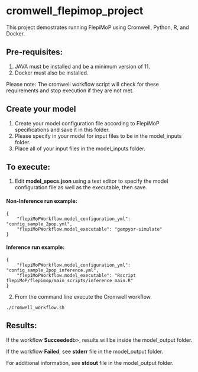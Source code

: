 # cromwell_flepimop_project

This project demostrates running FlepiMoP using Cromwell, Python, R, and Docker.

## Pre-requisites:
 
 1. JAVA must be installed and be a minimum version of 11.
 2. Docker must also be installed.

Please note: The cromwell workflow script will check for these requirements and stop execution if they are not met.

## Create your model

 1. Create your model configuration file according to FlepiMoP specifications and save it in this folder.
 2. Please specify in your model for input files to be in the model_inputs folder.
 3. Place all of your input files in the model_inputs folder.

## To execute:
 
 1. Edit <b>model_specs.json</b> using a text editor to specify the model configuration file
 	as well as the executable, then save.

 #### Non-Inference run example:
~~~
{
	"flepiMoPWorkflow.model_configuration_yml": "config_sample_2pop.yml",
	"flepiMoPWorkflow.model_executable": "gempyor-simulate"
}
~~~

 #### Inference run example:
~~~
{
	"flepiMoPWorkflow.model_configuration_yml": "config_sample_2pop_inference.yml",
	"flepiMoPWorkflow.model_executable": "Rscript  flepiMoP/flepimop/main_scripts/inference_main.R"
}
~~~
 2. From the command line execute the Cromwell workflow.
~~~
./cromwell_workflow.sh
~~~


## Results:

If the workflow <b>Succeeded</b>b>, results will be inside the model_output folder.

If the workflow <b>Failed</b>, see <b>stderr</b> file in the model_output folder.

For additional information, see <b>stdout</b> file in the model_output folder.

